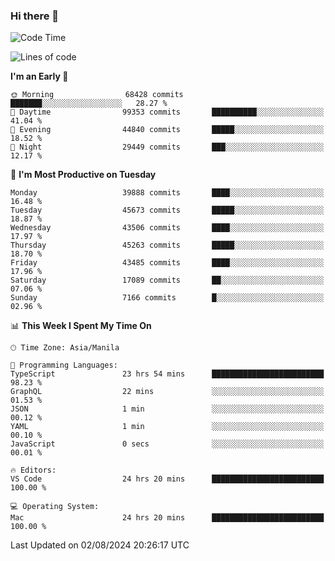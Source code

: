 ### Hi there 👋

<!--START_SECTION:waka-->
![Code Time](http://img.shields.io/badge/Code%20Time-5%2C421%20hrs%2057%20mins-blue)

![Lines of code](https://img.shields.io/badge/From%20Hello%20World%20I%27ve%20Written-113.3%20million%20lines%20of%20code-blue)

**I'm an Early 🐤** 

```text
🌞 Morning                68428 commits       ███████░░░░░░░░░░░░░░░░░░   28.27 % 
🌆 Daytime                99353 commits       ██████████░░░░░░░░░░░░░░░   41.04 % 
🌃 Evening                44840 commits       █████░░░░░░░░░░░░░░░░░░░░   18.52 % 
🌙 Night                  29449 commits       ███░░░░░░░░░░░░░░░░░░░░░░   12.17 % 
```
📅 **I'm Most Productive on Tuesday** 

```text
Monday                   39888 commits       ████░░░░░░░░░░░░░░░░░░░░░   16.48 % 
Tuesday                  45673 commits       █████░░░░░░░░░░░░░░░░░░░░   18.87 % 
Wednesday                43506 commits       ████░░░░░░░░░░░░░░░░░░░░░   17.97 % 
Thursday                 45263 commits       █████░░░░░░░░░░░░░░░░░░░░   18.70 % 
Friday                   43485 commits       ████░░░░░░░░░░░░░░░░░░░░░   17.96 % 
Saturday                 17089 commits       ██░░░░░░░░░░░░░░░░░░░░░░░   07.06 % 
Sunday                   7166 commits        █░░░░░░░░░░░░░░░░░░░░░░░░   02.96 % 
```


📊 **This Week I Spent My Time On** 

```text
🕑︎ Time Zone: Asia/Manila

💬 Programming Languages: 
TypeScript               23 hrs 54 mins      █████████████████████████   98.23 % 
GraphQL                  22 mins             ░░░░░░░░░░░░░░░░░░░░░░░░░   01.53 % 
JSON                     1 min               ░░░░░░░░░░░░░░░░░░░░░░░░░   00.12 % 
YAML                     1 min               ░░░░░░░░░░░░░░░░░░░░░░░░░   00.10 % 
JavaScript               0 secs              ░░░░░░░░░░░░░░░░░░░░░░░░░   00.01 % 

🔥 Editors: 
VS Code                  24 hrs 20 mins      █████████████████████████   100.00 % 

💻 Operating System: 
Mac                      24 hrs 20 mins      █████████████████████████   100.00 % 
```


 Last Updated on 02/08/2024 20:26:17 UTC
<!--END_SECTION:waka-->


<!--
**rad182/rad182** is a ✨ _special_ ✨ repository because its `README.md` (this file) appears on your GitHub profile.

Here are some ideas to get you started:

- 🔭 I’m currently working on ...
- 🌱 I’m currently learning ...
- 👯 I’m looking to collaborate on ...
- 🤔 I’m looking for help with ...
- 💬 Ask me about ...
- 📫 How to reach me: ...
- 😄 Pronouns: ...
- ⚡ Fun fact: ...
-->
